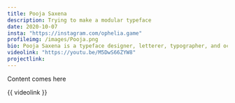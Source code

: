 ```yaml
---
title: Pooja Saxena
description: Trying to make a modular typeface
date: 2020-10-07
insta: "https://instagram.com/ophelia.game"
profileimg: /images/Pooja.png
bio: Pooja Saxena is a typeface designer, letterer, typographer, and occasional design educator who focuses on Indic scripts, Devanagari in particular. She is an avid collector of newspapers, stamps, and books, and likes to document street lettering.
videolink: "https://youtu.be/M5DwS66ZYW8"
projectlink: 
---
```


Content comes here

{{ videolink }}

